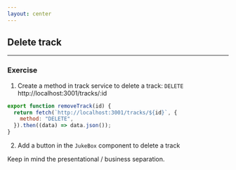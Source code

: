 ```yaml
---
layout: center
---
```


## Delete track

<Toc maxDepth="2" mode="onlySiblings"/>

---

### Exercise

1. Create a method in track service to delete a track: `DELETE` http://localhost:3001/tracks/:id

```jsx
export function removeTrack(id) {
  return fetch(`http://localhost:3001/tracks/${id}`, {
    method: "DELETE",
  }).then((data) => data.json());
}
```

2. Add a button in the `JukeBox` component to delete a track

<alert>Keep in mind the presentational / business separation.</alert>
